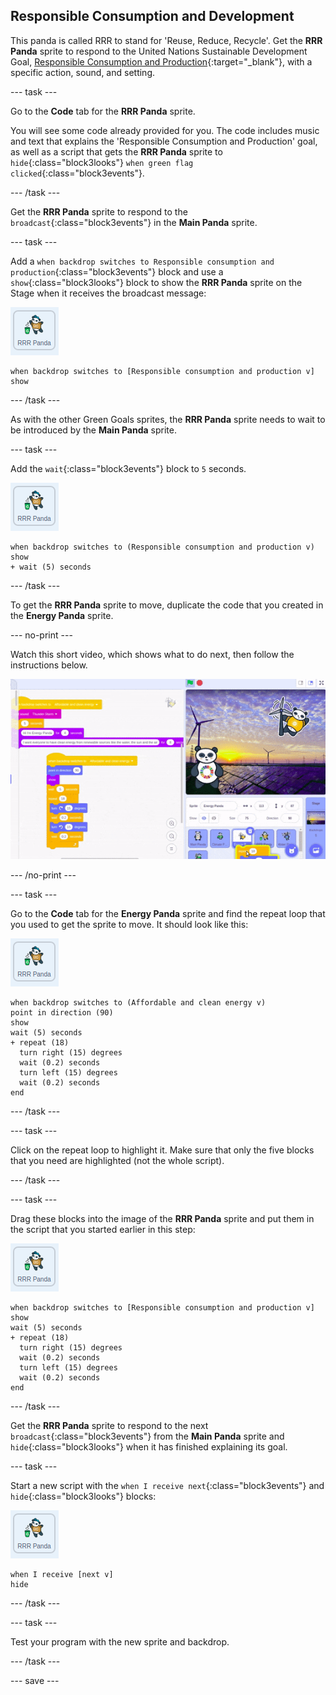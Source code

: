 ## Responsible Consumption and Development

This panda is called RRR to stand for 'Reuse, Reduce, Recycle'. Get the **RRR Panda** sprite to respond to the United Nations Sustainable Development Goal, [Responsible Consumption and Production](https://www.undp.org/content/undp/en/home/sustainable-development-goals/goal-12-responsible-consumption-and-production.html){:target="\_blank"}, with a specific action, sound, and setting.

--- task ---

Go to the **Code** tab for the **RRR Panda** sprite.

You will see some code already provided for you. The code includes music and text that explains the 'Responsible Consumption and Production' goal, as well as a script that gets the **RRR Panda** sprite to `hide`{:class="block3looks"} `when green flag clicked`{:class="block3events"}.

--- /task ---

Get the **RRR Panda** sprite to respond to the `broadcast`{:class="block3events"} in the **Main Panda** sprite.

--- task ---

Add a `when backdrop switches to Responsible consumption and production`{:class="block3events"} block and use a `show`{:class="block3looks"} block to show the **RRR Panda** sprite on the Stage when it receives the broadcast message:

![image of the RRR Panda sprite](images/RRRpanda-sprite.png)

```blocks3
when backdrop switches to [Responsible consumption and production v]
show
```

--- /task ---

As with the other Green Goals sprites, the **RRR Panda** sprite needs to wait to be introduced by the **Main Panda** sprite.

--- task ---

Add the `wait`{:class="block3events"} block to `5` seconds.

![image of the RRR Panda sprite](images/RRRpanda-sprite.png)

```blocks3
when backdrop switches to (Responsible consumption and production v)
show
+ wait (5) seconds
```
--- /task ---

To get the **RRR Panda** sprite to move, duplicate the code that you created in the **Energy Panda** sprite.

--- no-print ---

Watch this short video, which shows what to do next, then follow the instructions below.

![dragging code gif](images/draggingcode.gif)

--- /no-print ---

--- task ---

Go to the **Code** tab for the **Energy Panda** sprite and find the repeat loop that you used to get the sprite to move. It should look like this:

![image of the RRR Panda sprite](images/RRRpanda-sprite.png)

```blocks3
when backdrop switches to (Affordable and clean energy v)
point in direction (90)
show
wait (5) seconds
+ repeat (18)
  turn right (15) degrees
  wait (0.2) seconds
  turn left (15) degrees
  wait (0.2) seconds
end
```

--- /task ---

--- task ---

Click on the repeat loop to highlight it. Make sure that only the five blocks that you need are highlighted (not the whole script).

--- /task ---

--- task ---

Drag these blocks into the image of the **RRR Panda** sprite and put them in the script that you started earlier in this step:

![image of the RRR Panda sprite](images/RRRpanda-sprite.png)

```blocks3
when backdrop switches to [Responsible consumption and production v]
show
wait (5) seconds
+ repeat (18)
  turn right (15) degrees
  wait (0.2) seconds
  turn left (15) degrees
  wait (0.2) seconds
end
```

--- /task ---

Get the **RRR Panda** sprite to respond to the next `broadcast`{:class="block3events"} from the **Main Panda** sprite and `hide`{:class="block3looks"} when it has finished explaining its goal.

--- task ---

Start a new script with the `when I receive next`{:class="block3events"} and `hide`{:class="block3looks"} blocks:

![image of the RRR Panda sprite](images/RRRpanda-sprite.png)

```blocks3
when I receive [next v]
hide
```

--- /task ---

--- task ---

Test your program with the new sprite and backdrop.

--- /task ---

--- save ---
